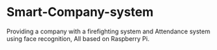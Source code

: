 # Smart-Company-system
Providing a company with a firefighting system and Attendance system using face recognition, All based on Raspberry Pi.
